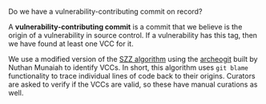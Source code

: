 Do we have a vulnerability-contributing commit on record?

A **vulnerability-contributing commit** is a commit that we believe is the origin of a vulnerability in source control. If a vulnerability has this tag, then we have found at least one VCC for it.

We use a modified version of the [SZZ algorithm](https://dl.acm.org/doi/abs/10.1145/1082983.1083147) using the [archeogit](https://github.com/samaritan/archeogit) built by Nuthan Munaiah to identify VCCs. In short, this algorithm uses `git blame` functionality to trace individual lines of code back to their origins. Curators are asked to verify if the VCCs are valid, so these have manual curations as well.